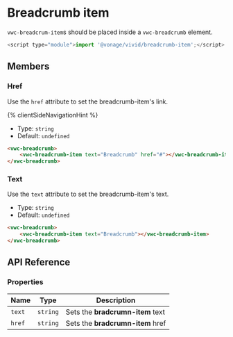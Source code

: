 # Breadcrumb item

`vwc-breadcrum-item`s should be placed inside a `vwc-breadcrumb` element.

```js
<script type="module">import '@vonage/vivid/breadcrumb-item';</script>
```

## Members

### Href

Use the `href` attribute to set the breadcrumb-item's link.

{% clientSideNavigationHint %}

- Type: `string`
- Default: `undefined`

```html preview
<vwc-breadcrumb>
	<vwc-breadcrumb-item text="Breadcrumb" href="#"></vwc-breadcrumb-item>
</vwc-breadcrumb>
```

### Text

Use the `text` attribute to set the breadcrumb-item's text.

- Type: `string`
- Default: `undefined`

```html preview
<vwc-breadcrumb>
	<vwc-breadcrumb-item text="Breadcrumb"></vwc-breadcrumb-item>
</vwc-breadcrumb>
```

## API Reference

### Properties

<div class="table-wrapper">

| Name   | Type     | Description                      |
| ------ | -------- | -------------------------------- |
| `text` | `string` | Sets the **bradcrumn-item** text |
| `href` | `string` | Sets the **bradcrumn-item** href |

</div>
